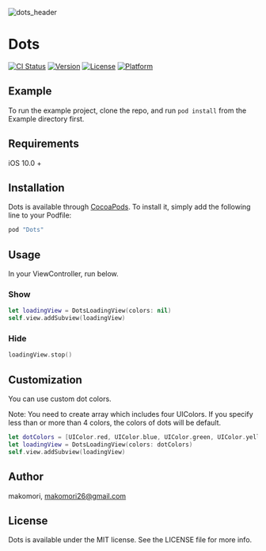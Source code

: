 ![dots_header](https://github.com/makomori/Dots/blob/master/dots_header.png "dots header")

# Dots

[![CI Status](http://img.shields.io/travis/makomori/Dots.svg?style=flat)](https://travis-ci.org/makomori/Dots)
[![Version](https://img.shields.io/cocoapods/v/Dots.svg?style=flat)](http://cocoapods.org/pods/Dots)
[![License](https://img.shields.io/cocoapods/l/Dots.svg?style=flat)](http://cocoapods.org/pods/Dots)
[![Platform](https://img.shields.io/cocoapods/p/Dots.svg?style=flat)](http://cocoapods.org/pods/Dots)

## Example

To run the example project, clone the repo, and run `pod install` from the Example directory first.

## Requirements
iOS 10.0 + 

## Installation

Dots is available through [CocoaPods](http://cocoapods.org). To install
it, simply add the following line to your Podfile:

```ruby
pod "Dots"
```

## Usage
In your ViewController, run below.

### Show

```swift
let loadingView = DotsLoadingView(colors: nil)
self.view.addSubview(loadingView)
```

### Hide

```swift
loadingView.stop()
```

## Customization
You can use custom dot colors. 

Note: You need to create array which includes four UIColors. If you specify less than or more than 4 colors, the colors of dots will be default.

```swift
let dotColors = [UIColor.red, UIColor.blue, UIColor.green, UIColor.yellow]
let loadingView = DotsLoadingView(colors: dotColors)
self.view.addSubview(loadingView)
```

## Author

makomori, makomori26@gmail.com

## License

Dots is available under the MIT license. See the LICENSE file for more info.
